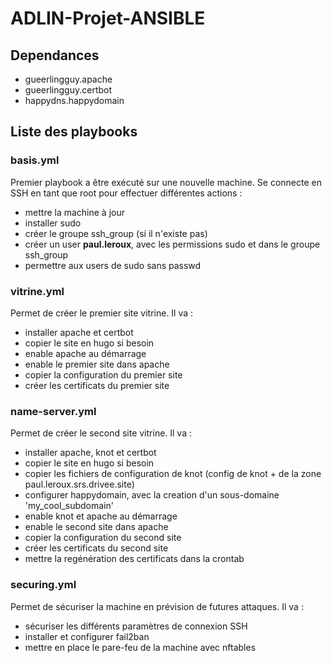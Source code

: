 # ADLIN-Projet-ANSIBLE

## Dependances
- gueerlingguy.apache
- gueerlingguy.certbot
- happydns.happydomain

## Liste des playbooks

### basis.yml
Premier playbook a être exécuté sur une nouvelle machine. Se connecte en SSH en tant que root pour effectuer différentes actions :
- mettre la machine à jour
- installer sudo
- créer le groupe ssh_group (si il n'existe pas)
- créer un user **paul.leroux**, avec les permissions sudo et dans le groupe ssh_group
- permettre aux users de sudo sans passwd

### vitrine.yml

Permet de créer le premier site vitrine. Il va :
- installer apache et certbot
- copier le site en hugo si besoin
- enable apache au démarrage
- enable le premier site dans apache
- copier la configuration du premier site
- créer les certificats du premier site


### name-server.yml

Permet de créer le second site vitrine. Il va :
- installer apache, knot et certbot
- copier le site en hugo si besoin
- copier les fichiers de configuration de knot (config de knot + de la zone paul.leroux.srs.drivee.site)
- configurer happydomain, avec la creation d'un sous-domaine 'my_cool_subdomain'
- enable knot et apache au démarrage
- enable le second site dans apache
- copier la configuration du second site
- créer les certificats du second site
- mettre la regénération des certificats dans la crontab

### securing.yml

Permet de sécuriser la machine en prévision de futures attaques. Il va :
- sécuriser les différents paramètres de connexion SSH
- installer et configurer fail2ban
- mettre en place le pare-feu de la machine avec nftables